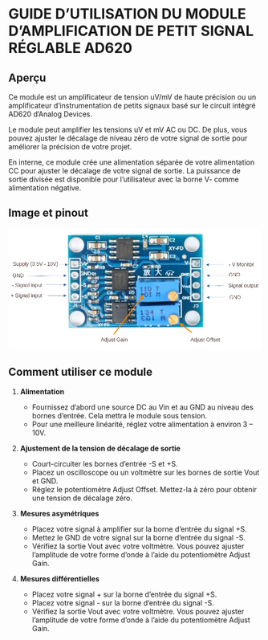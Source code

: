 # GUIDE D’UTILISATION DU MODULE D’AMPLIFICATION DE PETIT SIGNAL RÉGLABLE AD620

## Aperçu

Ce module est un amplificateur de tension uV/mV de haute précision ou un amplificateur d’instrumentation de petits signaux basé sur le circuit intégré AD620 d’Analog Devices. 

Le module peut amplifier les tensions uV et mV AC ou DC. De plus, vous pouvez ajuster le décalage de niveau zéro de votre signal de sortie pour améliorer la précision de votre projet. 

En interne, ce module crée une alimentation séparée de votre alimentation CC pour ajuster le décalage de votre signal de sortie. 
La puissance de sortie divisée est disponible pour l’utilisateur avec la borne V- comme alimentation négative.

## Image et pinout

![AD620 adj petits amplificateurs de signal étiquettes](PIC1-2.png)

## Comment utiliser ce module

1. **Alimentation**
   - Fournissez d’abord une source DC au Vin et au GND au niveau des bornes d’entrée. Cela mettra le module sous tension.
   - Pour une meilleure linéarité, réglez votre alimentation à environ 3 – 10V.

2. **Ajustement de la tension de décalage de sortie**
   - Court-circuiter les bornes d’entrée -S et +S.
   - Placez un oscilloscope ou un voltmètre sur les bornes de sortie Vout et GND.
   - Réglez le potentiomètre Adjust Offset. Mettez-la à zéro pour obtenir une tension de décalage zéro.

3. **Mesures asymétriques**
   - Placez votre signal à amplifier sur la borne d’entrée du signal +S.
   - Mettez le GND de votre signal sur la borne d’entrée du signal -S.
   - Vérifiez la sortie Vout avec votre voltmètre. Vous pouvez ajuster l’amplitude de votre forme d’onde à l’aide du potentiomètre Adjust Gain.

4. **Mesures différentielles**
   - Placez votre signal + sur la borne d’entrée du signal +S.
   - Placez votre signal - sur la borne d’entrée du signal -S.
   - Vérifiez la sortie Vout avec votre voltmètre. Vous pouvez ajuster l’amplitude de votre forme d’onde à l’aide du potentiomètre Adjust Gain.

